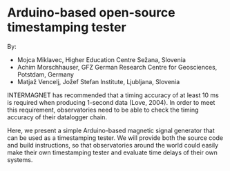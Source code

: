 # Arduino­-based open­-source timestamping tester

By:
* Mojca Miklavec, Higher Education Centre Sežana, Slovenia
* Achim Morschhauser, GFZ German Research Centre for Geosciences, Potstdam, Germany
* Matjaž Vencelj, Jožef Stefan Institute, Ljubljana, Slovenia

INTERMAGNET has recommended that a timing accuracy of at least 10 ms is required when producing 1-second data (Love, 2004). In order to meet this requirement, observatories need to be able to check the timing accuracy of their datalogger chain.

Here, we present a simple Arduino­-based magnetic signal generator that can be used as a timestamping tester. We will provide both the source code and build instructions, so that observatories around the world could easily make their own timestamping tester and evaluate time delays of their own systems.